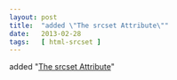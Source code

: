 ```yaml
---
layout: post
title:  "added \"The srcset Attribute\""
date:   2013-02-28
tags:   [ html-srcset ]
---
```


added "[The srcset Attribute](/spec/html-srcset)"


